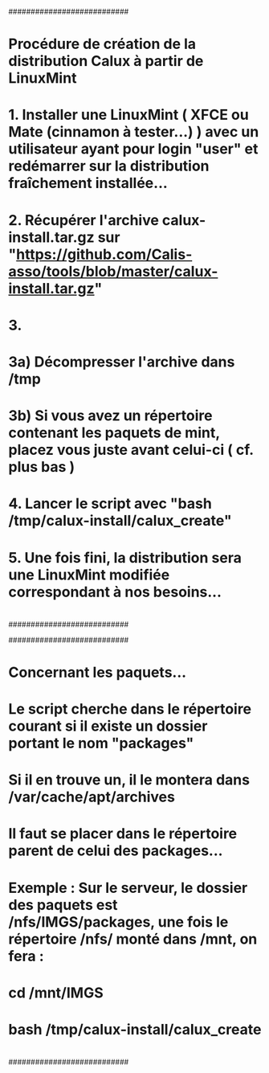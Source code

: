 ###########################
#
# Procédure de création de la distribution Calux à partir de LinuxMint
#
# 1. Installer une LinuxMint ( XFCE ou Mate (cinnamon à tester...) ) avec un utilisateur ayant pour login "user" et redémarrer sur la distribution fraîchement installée...
# 2. Récupérer l'archive calux-install.tar.gz sur "https://github.com/Calis-asso/tools/blob/master/calux-install.tar.gz"
# 3. 
#    3a) Décompresser l'archive dans /tmp
#    3b) Si vous avez un répertoire contenant les paquets de mint, placez vous juste avant celui-ci ( cf. plus bas )
# 4. Lancer le script avec "bash /tmp/calux-install/calux_create"
# 5. Une fois fini, la distribution sera une LinuxMint modifiée correspondant à nos besoins...
#
###########################

###########################
#
# Concernant les paquets...
# Le script cherche dans le répertoire courant si il existe un dossier portant le nom "packages"
# Si il en trouve un, il le montera dans /var/cache/apt/archives
# Il faut se placer dans le répertoire parent de celui des packages... 
# Exemple : Sur le serveur, le dossier des paquets est /nfs/IMGS/packages, une fois le répertoire /nfs/ monté dans /mnt, on fera :
# cd /mnt/IMGS 
# bash /tmp/calux-install/calux_create
# 
###########################
